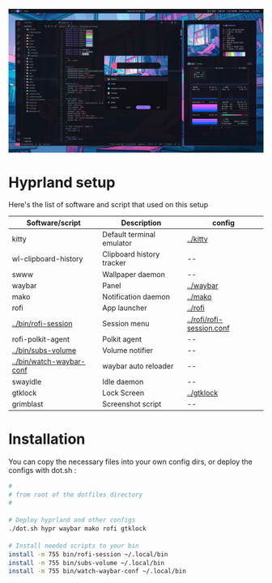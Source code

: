 ![hyprland preview](../.github/assets/hyprland.webp)

# Hyprland setup

Here's the list of software and script that used on this setup

| Software/script                                      | Description               | config                                                 |
| ---------------------------------------------------- | ------------------------- | ------------------------------------------------------ |
| kitty                                                | Default terminal emulator | [../kitty](../kitty)                                   |
| wl-clipboard-history                                 | Clipboard history tracker | --                                                     |
| swww                                                 | Wallpaper daemon          | --                                                     |
| waybar                                               | Panel                     | [../waybar](../waybar)                                 |
| mako                                                 | Notification daemon       | [../mako](../mako)                                     |
| rofi                                                 | App launcher              | [../rofi](../rofi)                                     |
| [../bin/rofi-session](../bin/rofi-session)           | Session menu              | [../rofi/rofi-session.conf](../rofi/rofi-session.conf) |
| rofi-polkit-agent                                    | Polkit agent              | --                                                     |
| [../bin/subs-volume](../bin/subs-volume)             | Volume notifier           | --                                                     |
| [../bin/watch-waybar-conf](../bin/watch-waybar-conf) | waybar auto reloader      | --                                                     |
| swayidle                                             | Idle daemon               | --                                                     |
| gtklock                                              | Lock Screen               | [../gtklock](../gtklock)                               |
| grimblast                                            | Screenshot script         | --                                                     |

# Installation

You can copy the necessary files into your own config dirs, or deploy the configs with dot.sh :

```bash
#
# from root of the dotfiles directory
#

# Deploy hyprland and other configs
./dot.sh hypr waybar mako rofi gtklock

# Install needed scripts to your bin
install -m 755 bin/rofi-session ~/.local/bin
install -m 755 bin/subs-volume ~/.local/bin
install -m 755 bin/watch-waybar-conf ~/.local/bin
```
